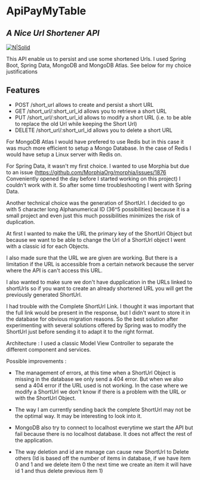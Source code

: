 # ApiPayMyTable
## _A Nice Url Shortener API_

[![N|Solid](https://lh3.googleusercontent.com/Gfc33bXjC0auwZHEXqREHblhWEpqmp0f7dG-4dwwG5QDMPvlfwNONzEMFDA0diQVa8SK0A=s170)](https://nodesource.com/products/nsolid)

This API enable us to persist and use some shortened Urls. I used Spring Boot, Spring Data, MongoDB and MongoDB Atlas. See below for my choice justifications

## Features

- POST /short_url allows to create and persist a short URL
- GET /short_url/:short_url_id allows you to retrieve a short URL
- PUT /short_url/:short_url_id allows to modify a short URL (i.e. to be able to replace the old Url while keeping the Short Url)
- DELETE /short_url/:short_url_id allows you to delete a short URL

For MongoDB Atlas I would have prefered to use Redis but in this case it was much more efficient to setup a Mongo Database. In the case of Redis I would have setup a Linux server with Redis on.

For Spring Data, it wasn't my first choice. I wanted to use Morphia but due to an issue (https://github.com/MorphiaOrg/morphia/issues/1876 Conveniently opened the day before I started working on this project) I couldn't work with it. So after some time troubleshooting I went with Spring Data.

Another technical choice was the generation of ShortUrl. I decided to go with 5 character long Alphanumerical ID (36^5 possibilities) because it is a small project and even just this much possibilities minimizes the risk of duplication.

At first I wanted to make the URL the primary key of the ShortUrl Object but because we want to be able to change the Url of a ShortUrl object I went with a classic id for each Objects.

I also made sure that the URL we are given are working. But there is a limitation if the URL is accessible from a certain network because the server where the API is can't access this URL.

I also wanted to make sure we don't have dupplication in the URLs linked to shortUrls so if you want to create an already shortened URL you will get the previously generated ShortUrl.

I had trouble with the Complete ShortUrl Link. I thought it was important that the full link would be present in the response, but I didn't want to store it in the database for obvious migration reasons. So the best solution after experimenting with several solutions offered by Spring was to modify the ShortUrl just before sending it to adapt it to the right format.

Architecture :
I used a classic Model View Controller to separate the different component and services.

Possible improvements : 
 - The management of errors, at this time when a ShortUrl Object is missing in the database we only send a 404 error. But when we also send a 404 error if the URL used is not working. In the case where we modify a ShortUrl we don't know if there is a problem with the URL or with the ShortUrl Object.

- The way I am currently sending back the complete ShortUrl may not be the optimal way. It may be interesting to look into it.

- MongoDB also try to connect to localhost everytime we start the API but fail because there is no localhost database. It does not affect the rest of the application.

- The way deletion and id are manage can cause new ShortUrl to Delete others (Id is based off the number of items in database, if we have item 0 and 1 and we delete item 0 the next time we create an item it will have id 1 and thus delete previous item 1)
